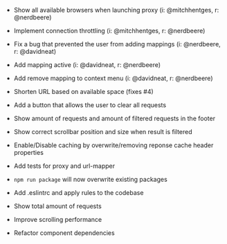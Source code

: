 - Show all available browsers when launching proxy (i: @mitchhentges, r: @nerdbeere)
- Implement connection throttling (i: @mitchhentges, r: @nerdbeere)

- Fix a bug that prevented the user from adding mappings (i: @nerdbeere, r: @davidneat)
- Add mapping active (i: @davidneat, r: @nerdbeere)
- Add remove mapping to context menu (i: @davidneat, r: @nerdbeere)
- Shorten URL based on available space (fixes #4)
- Add a button that allows the user to clear all requests
- Show amount of requests and amount of filtered requests in the footer
- Show correct scrollbar position and size when result is filtered
- Enable/Disable caching by overwrite/removing reponse cache header properties
- Add tests for proxy and url-mapper
- `npm run package` will now overwrite existing packages
- Add .eslintrc and apply rules to the codebase
- Show total amount of requests
- Improve scrolling performance
- Refactor component dependencies
